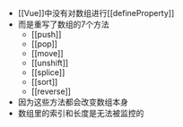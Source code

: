 - [[Vue]]中没有对数组进行[[defineProperty]]
- 而是重写了数组的7个方法
	- [[push]]
	- [[pop]]
	- [[move]]
	- [[unshift]]
	- [[splice]]
	- [[sort]]
	- [[reverse]]
- 因为这些方法都会改变数组本身
- 数组里的索引和长度是无法被监控的